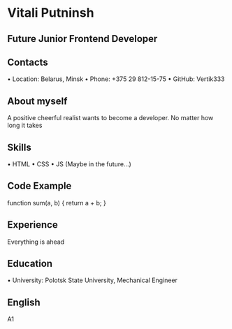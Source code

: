 # Vitali Putninsh
## Future Junior Frontend Developer
## Contacts
•	Location: Belarus, Minsk
•	Phone: +375 29 812-15-75
•	GitHub: Vertik333
## About myself
A positive cheerful realist wants to become a developer. No matter how long it takes
## Skills
•	HTML
•	CSS
•	JS (Maybe in the future...)
## Code Example
function sum(a, b) { return a + b; }
## Experience
Everything is ahead
## Education
•	University: Polotsk State University, Mechanical Engineer
## English
A1
